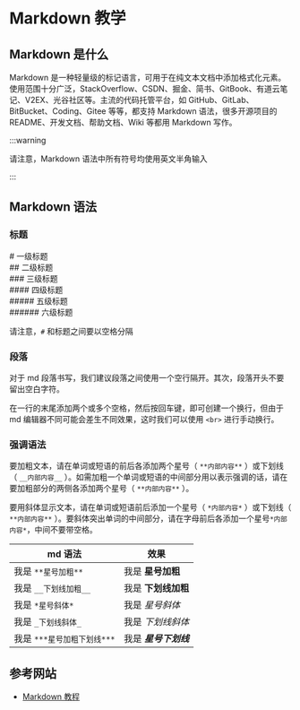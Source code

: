 # Markdown 教学

## Markdown 是什么

Markdown 是一种轻量级的标记语言，可用于在纯文本文档中添加格式化元素。使用范围十分广泛，StackOverflow、CSDN、掘金、简书、GitBook、有道云笔记、V2EX、光谷社区等。主流的代码托管平台，如 GitHub、GitLab、BitBucket、Coding、Gitee 等等，都支持 Markdown 语法，很多开源项目的 README、开发文档、帮助文档、Wiki 等都用 Markdown 写作。

:::warning

请注意，Markdown 语法中所有符号均使用英文半角输入

:::

## Markdown 语法

### 标题

\# 一级标题  
\#\# 二级标题  
\#\#\# 三级标题  
\#\#\#\# 四级标题  
\#\#\#\#\# 五级标题  
\#\#\#\#\#\# 六级标题

请注意，`#` 和标题之间要以空格分隔

### 段落

对于 md 段落书写，我们建议段落之间使用一个空行隔开。其次，段落开头不要留出空白字符。

在一行的末尾添加两个或多个空格，然后按回车键，即可创建一个换行，但由于 md 编辑器不同可能会差生不同效果，这时我们可以使用 `<br>` 进行手动换行。

### 强调语法

要加粗文本，请在单词或短语的前后各添加两个星号（ `**内部内容**` ）或下划线（ `__内部内容__` ）。如需加粗一个单词或短语的中间部分用以表示强调的话，请在要加粗部分的两侧各添加两个星号（ `**内部内容**` ）。

要用斜体显示文本，请在单词或短语前后添加一个星号（ `*内部内容*` ）或下划线（ `**内部内容**` ）。要斜体突出单词的中间部分，请在字母前后各添加一个星号`*内部内容*`，中间不要带空格。

| md 语法                     | 效果                  |
| --------------------------- | --------------------- |
| 我是 `**星号加粗**`         | 我是 **星号加粗**     |
| 我是 `__下划线加粗__`       | 我是 **下划线加粗**   |
| 我是 `*星号斜体*`           | 我是 _星号斜体_       |
| 我是 `_下划线斜体_`         | 我是 _下划线斜体_     |
| 我是 `***星号加粗下划线***` | 我是 **_星号下划线_** |

### 

## 参考网站

-   [Markdown 教程](https://markdown.com.cn/)
